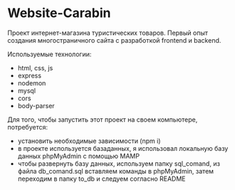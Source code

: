 # Website-Carabin

Проект интернет-магазина туристических товаров. Первый опыт создания многостраничного сайта с разработкой frontend и backend.

Используемые технологии:
- html, css, js
- express
- nodemon
- mysql
- cors
- body-parser

Для того, чтобы запустить этот проект на своем компьютере, потребуется: 
- установить необходимые зависимости (npm i) 
- в проекте используется базаданных, я использовал локальную базу данных phpMyAdmin с помощью MAMP
- чтобы развернуть базу данных, используем папку sql_comand, из файла db_comand.sql вставляем команды в phpMyAdmin, затем переходим в папку to_db и следуем согласно README

